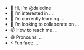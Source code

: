 - 👋 Hi, I’m @daiedine
- 👀 I’m interested in ...
- 🌱 I’m currently learning ...
- 💞️ I’m looking to collaborate on ...
- 📫 How to reach me ...
- 😄 Pronouns: ...
- ⚡ Fun fact: ...

<!---
daiedine/daiedine is a ✨ special ✨ repository because its `README.md` (this file) appears on your GitHub profile.
You can click the Preview link to take a look at your changes.
--->
